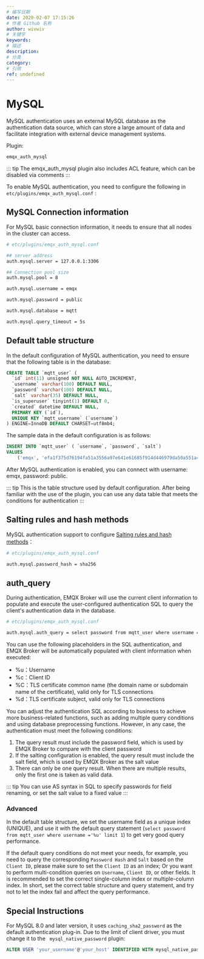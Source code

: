 ```yaml
---
# 编写日期
date: 2020-02-07 17:15:26
# 作者 Github 名称
author: wivwiv
# 关键字
keywords:
# 描述
description:
# 分类
category: 
# 引用
ref: undefined
---
```


# MySQL

MySQL authentication uses an external MySQL database as the authentication data source, which can store a large amount of data and facilitate integration with external device management systems.

Plugin:

```bash
emqx_auth_mysql
```

::: tip 
The emqx_auth_mysql plugin also includes ACL feature, which can be disabled via comments
:::


To enable MySQL authentication, you need to configure the following in  `etc/plugins/emqx_auth_mysql.conf` :

## MySQL Connection information

For MySQL basic connection information, it needs to ensure that all nodes in the cluster can access.

```bash
# etc/plugins/emqx_auth_mysql.conf

## server address
auth.mysql.server = 127.0.0.1:3306

## Connection pool size
auth.mysql.pool = 8

auth.mysql.username = emqx

auth.mysql.password = public

auth.mysql.database = mqtt

auth.mysql.query_timeout = 5s
```



## Default table structure

In the default configuration of MySQL authentication, you need to ensure that the following table is in the database:

```sql
CREATE TABLE `mqtt_user` (
  `id` int(11) unsigned NOT NULL AUTO_INCREMENT,
  `username` varchar(100) DEFAULT NULL,
  `password` varchar(100) DEFAULT NULL,
  `salt` varchar(35) DEFAULT NULL,
  `is_superuser` tinyint(1) DEFAULT 0,
  `created` datetime DEFAULT NULL,
  PRIMARY KEY (`id`),
  UNIQUE KEY `mqtt_username` (`username`)
) ENGINE=InnoDB DEFAULT CHARSET=utf8mb4;
```



The sample data in the default configuration is as follows:

```sql
INSERT INTO `mqtt_user` ( `username`, `password`, `salt`)
VALUES
	('emqx', 'efa1f375d76194fa51a3556a97e641e61685f914d446979da50a551a4333ffd7', NULL);
```

After MySQL authentication is enabled, you can connect with username: emqx, password: public.



::: tip 
This is the table structure used by default configuration. After being familiar with the use of the plugin, you can use any data table that meets the conditions for authentication
:::



## Salting rules and hash methods

MySQL authentication support to configure [Salting rules and hash methods](./auth.md#password-salting-rules-and-hash-methods)：

```bash
# etc/plugins/emqx_auth_mysql.conf

auth.mysql.password_hash = sha256
```


## auth_query

During authentication, EMQX Broker will use the current client information to populate and execute the user-configured authentication SQL to query the client's authentication data in the database.

```bash
# etc/plugins/emqx_auth_mysql.conf

auth.mysql.auth_query = select password from mqtt_user where username = '%u' limit 1
```



You can use the following placeholders in the SQL authentication, and EMQX Broker will be automatically populated with client information when executed:

- %u：Username
- %c：Client ID
- %C：TLS certificate common name (the domain name or subdomain name of the certificate), valid only for TLS connections
- %d：TLS certificate subject, valid only for TLS connections



You can adjust the authentication SQL according to business to achieve more business-related functions, such as adding multiple query conditions and using database preprocessing functions. However, in any case, the authentication  must meet the following conditions:

1. The query result must include the password field, which is used by EMQX Broker to compare with the client password
2. If the salting configuration is enabled, the query result must include the salt field, which is used by EMQX Broker as the salt value
3. There can only be one query result. When there are multiple results, only the first one is taken as valid data.

::: tip 
You can use AS syntax in SQL to specify passwords for field renaming, or set the salt value to a fixed value
:::

### Advanced

In the default table structure, we set the username field as a unique index (UNIQUE), and use it with the default query statement (`select password from mqtt_user where username ='%u' limit 1`) to get very good query performance.

If the default query conditions do not meet your needs, for example, you need to query the corresponding `Password Hash` and `Salt` based on the `Client ID`, please make sure to set the `Client ID` as an index; Or you want to perform multi-condition queries on `Username`, `Client ID`, or other fields. It is recommended to set the correct single-column index or multiple-column index. In short, set the correct table structure and query statement, and try not to let the index fail and affect the query performance.

## Special Instructions

For MySQL 8.0 and later version, it uses `caching_sha2_password` as the default authentication plug-in. Due to the limit of client driver, you must change it to the ` mysql_native_password` plugin:

```sql
ALTER USER 'your_username'@'your_host' IDENTIFIED WITH mysql_native_password BY 'your_password';
```
